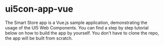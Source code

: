 # ui5con-app-vue
The Smart Store app is a Vue.js sample application, demonstrating the usage of the UI5 Web Components. You can find a step by step tutorial below on how to build the app by yourself. You don't have to clone the repo, the app will be built from scratch.
